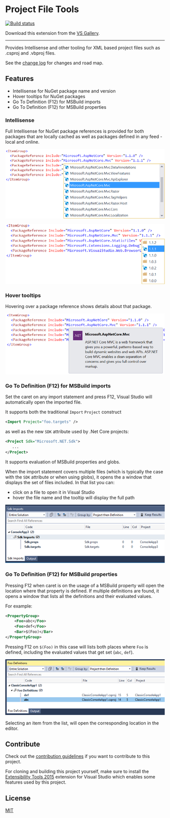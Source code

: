 # Project File Tools

<!-- Replace this badge with your own-->
[![Build status](https://ci.appveyor.com/api/projects/status/hv6uyc059rqbc6fj?svg=true)](https://ci.appveyor.com/project/madskristensen/extensibilitytools)

<!-- Update the VS Gallery link after you upload the VSIX-->
Download this extension from the [VS Gallery](https://aka.ms/projfiletools).

---------------------------------------

Provides Intellisense and other tooling for XML based project files such as .csproj and .vbproj files.

See the [change log](CHANGELOG.md) for changes and road map.

## Features

- Intellisense for NuGet package name and version
- Hover tooltips for NuGet packages
- Go To Definition (F12) for MSBuild imports
- Go To Definition (F12) for MSBuild properties

### Intellisense
Full Intellisense for NuGet package references is provided for both packages that are locally cached as well as packages defined in any feed - local and online.

![Tooltip](art/completion-name.png)

![Tooltip](art/completion-version.png)

### Hover tooltips
Hovering over a package reference shows details about that package.

![Tooltip](art/tooltip.png)

### Go To Definition (F12) for MSBuild imports
Set the caret on any import statement and press F12, Visual Studio will automatically open the imported file.

It supports both the traditional `Import` `Project` construct
```XML
<Import Project="foo.targets" />
```
as well as the new `SDK` attribute used by .Net Core projects:
```XML
<Project Sdk="Microsoft.NET.Sdk">
   ...
</Project>
``` 

It supports evaluation of MSBuild properties and globs.

When the import statement covers multiple files (which is typically the case with the `SDK` attribute or when using globs), it opens the a window that displays the set of files included. In that list you can:
- click on a file to open it in Visual Studio
- hover the file name and the tooltip will display the full path

![Tooltip](art/SdkImports.png)

### Go To Definition (F12) for MSBuild properties

Pressing F12 when caret is on the usage of a MSBuild property will open the location where that property is defined. If multiple definitions are found, it opens a window that lists all the definitions and their evaluated values.

For example:
```XML
<PropertyGroup>
    <Foo>abc</Foo>
    <Foo>def</Foo>
    <Bar>$(Foo)</Bar>
</PropertyGroup>
```
Pressing F12 on `$(Foo)` in this case will lists both places where `Foo` is defined, including the evaluated values that get set (`abc`, `def`).

![Tooltip](art/FooDefinitions.png)

Selecting an item from the list, will open the corresponding location in the editor.

## Contribute
Check out the [contribution guidelines](CONTRIBUTING.md)
if you want to contribute to this project.

For cloning and building this project yourself, make sure
to install the
[Extensibility Tools 2015](https://visualstudiogallery.msdn.microsoft.com/ab39a092-1343-46e2-b0f1-6a3f91155aa6)
extension for Visual Studio which enables some features
used by this project.

## License
[MIT](LICENSE)
